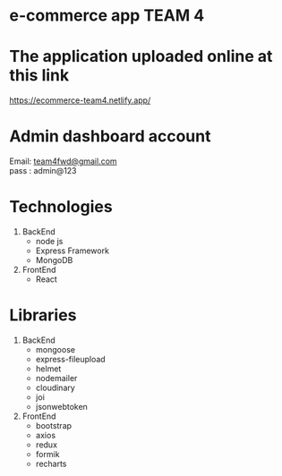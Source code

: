 # e-commerce app TEAM 4
# The application uploaded online at this link
https://ecommerce-team4.netlify.app/ <br />
# Admin dashboard account
Email: team4fwd@gmail.com <br />
pass : admin@123 <br />

# Technologies
1. BackEnd
    - node js
    - Express Framework
    - MongoDB
2. FrontEnd
    - React
# Libraries
1. BackEnd
    - mongoose
    - express-fileupload
    - helmet
    - nodemailer
    - cloudinary
    - joi
    - jsonwebtoken
2. FrontEnd
    - bootstrap
    - axios
    - redux
    - formik
    - recharts

